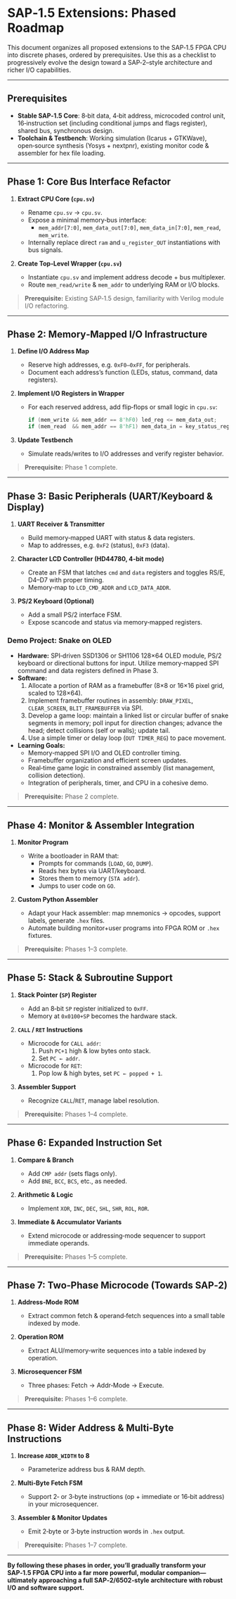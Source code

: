 # SAP‑1.5 Extensions: Phased Roadmap

This document organizes all proposed extensions to the SAP‑1.5 FPGA CPU into discrete phases, ordered by prerequisites. Use this as a checklist to progressively evolve the design toward a SAP‑2–style architecture and richer I/O capabilities.

---

## Prerequisites

- **Stable SAP‑1.5 Core**: 8‑bit data, 4‑bit address, microcoded control unit, 16‑instruction set (including conditional jumps and flags register), shared bus, synchronous design.  
- **Toolchain & Testbench**: Working simulation (Icarus + GTKWave), open‑source synthesis (Yosys + nextpnr), existing monitor code & assembler for hex file loading.

---

## Phase 1: Core Bus Interface Refactor

1. **Extract CPU Core (`cpu.sv`)**  
   - Rename `cpu.sv` → `cpu.sv`.  
   - Expose a minimal memory‑bus interface:  
     - `mem_addr[7:0]`, `mem_data_out[7:0]`, `mem_data_in[7:0]`, `mem_read`, `mem_write`.  
   - Internally replace direct `ram` and `u_register_OUT` instantiations with bus signals.

2. **Create Top‑Level Wrapper (`cpu.sv`)**  
   - Instantiate `cpu.sv` and implement address decode + bus multiplexer.  
   - Route `mem_read/write` & `mem_addr` to underlying RAM or I/O blocks.

> **Prerequisite:** Existing SAP‑1.5 design, familiarity with Verilog module I/O refactoring.

---

## Phase 2: Memory‑Mapped I/O Infrastructure

1. **Define I/O Address Map**  
   - Reserve high addresses, e.g. `0xF0–0xFF`, for peripherals.  
   - Document each address’s function (LEDs, status, command, data registers).

2. **Implement I/O Registers in Wrapper**  
   - For each reserved address, add flip‑flops or small logic in `cpu.sv`:  
     ```verilog
     if (mem_write && mem_addr == 8'hF0) led_reg <= mem_data_out;
     if (mem_read  && mem_addr == 8'hF1) mem_data_in = key_status_reg;
     ```
3. **Update Testbench**  
   - Simulate reads/writes to I/O addresses and verify register behavior.

> **Prerequisite:** Phase 1 complete.

---

## Phase 3: Basic Peripherals (UART/Keyboard & Display)

1. **UART Receiver & Transmitter**  
   - Build memory‑mapped UART with status & data registers.  
   - Map to addresses, e.g. `0xF2` (status), `0xF3` (data).

2. **Character LCD Controller (HD44780, 4‑bit mode)**  
   - Create an FSM that latches `cmd` and `data` registers and toggles RS/E, D4–D7 with proper timing.  
   - Memory‑map to `LCD_CMD_ADDR` and `LCD_DATA_ADDR`.

3. **PS/2 Keyboard (Optional)**  
   - Add a small PS/2 interface FSM.  
   - Expose scancode and status via memory‑mapped registers.

### Demo Project: Snake on OLED

- **Hardware:** SPI‑driven SSD1306 or SH1106 128×64 OLED module, PS/2 keyboard or directional buttons for input. Utilize memory‑mapped SPI command and data registers defined in Phase 3.  
- **Software:**  
  1. Allocate a portion of RAM as a framebuffer (8×8 or 16×16 pixel grid, scaled to 128×64).  
  2. Implement framebuffer routines in assembly: `DRAW_PIXEL`, `CLEAR_SCREEN`, `BLIT_FRAMEBUFFER` via SPI.  
  3. Develop a game loop: maintain a linked list or circular buffer of snake segments in memory; poll input for direction changes; advance the head; detect collisions (self or walls); update tail.  
  4. Use a simple timer or delay loop (`OUT TIMER_REG`) to pace movement.  
- **Learning Goals:**  
  - Memory‑mapped SPI I/O and OLED controller timing.  
  - Framebuffer organization and efficient screen updates.  
  - Real‑time game logic in constrained assembly (list management, collision detection).  
  - Integration of peripherals, timer, and CPU in a cohesive demo.

> **Prerequisite:** Phase 2 complete.

---

## Phase 4: Monitor & Assembler Integration

1. **Monitor Program**  
   - Write a bootloader in RAM that:  
     - Prompts for commands (`LOAD`, `GO`, `DUMP`).  
     - Reads hex bytes via UART/keyboard.  
     - Stores them to memory (`STA addr`).  
     - Jumps to user code on `GO`.

2. **Custom Python Assembler**  
   - Adapt your Hack assembler: map mnemonics → opcodes, support labels, generate `.hex` files.  
   - Automate building monitor+user programs into FPGA ROM or `.hex` fixtures.

> **Prerequisite:** Phases 1–3 complete.

---

## Phase 5: Stack & Subroutine Support

1. **Stack Pointer (`SP`) Register**  
   - Add an 8‑bit `SP` register initialized to `0xFF`.  
   - Memory at `0x0100+SP` becomes the hardware stack.

2. **`CALL` / `RET` Instructions**  
   - Microcode for `CALL addr`:  
     1. Push `PC+1` high & low bytes onto stack.  
     2. Set `PC ← addr`.  
   - Microcode for `RET`:  
     1. Pop low & high bytes, set `PC ← popped + 1`.

3. **Assembler Support**  
   - Recognize `CALL`/`RET`, manage label resolution.

> **Prerequisite:** Phases 1–4 complete.

---

## Phase 6: Expanded Instruction Set

1. **Compare & Branch**  
   - Add `CMP addr` (sets flags only).  
   - Add `BNE`, `BCC`, `BCS`, etc., as needed.

2. **Arithmetic & Logic**  
   - Implement `XOR`, `INC`, `DEC`, `SHL`, `SHR`, `ROL`, `ROR`.

3. **Immediate & Accumulator Variants**  
   - Extend microcode or addressing‑mode sequencer to support immediate operands.

> **Prerequisite:** Phases 1–5 complete.

---

## Phase 7: Two‑Phase Microcode (Towards SAP‑2)

1. **Address‑Mode ROM**  
   - Extract common fetch & operand‑fetch sequences into a small table indexed by mode.

2. **Operation ROM**  
   - Extract ALU/memory‑write sequences into a table indexed by operation.

3. **Microsequencer FSM**  
   - Three phases: Fetch → Addr‑Mode → Execute.

> **Prerequisite:** Phases 1–6 complete.

---

## Phase 8: Wider Address & Multi‑Byte Instructions

1. **Increase `ADDR_WIDTH` to 8**  
   - Parameterize address bus & RAM depth.

2. **Multi‑Byte Fetch FSM**  
   - Support 2‑ or 3‑byte instructions (op + immediate or 16‑bit address) in your microsequencer.

3. **Assembler & Monitor Updates**  
   - Emit 2‑byte or 3‑byte instruction words in `.hex` output.

> **Prerequisite:** Phases 1–7 complete.

---

**By following these phases in order, you’ll gradually transform your SAP‑1.5 FPGA CPU into a far more powerful, modular companion—ultimately approaching a full SAP‑2/6502‑style architecture with robust I/O and software support.**
